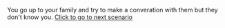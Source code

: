 You go up to your family and try to make a converation with them but they don't know you. [Click to go to next scenario](https://github.com/alanr8742/SEP-10-PD-6-Parallel-World-/blob/main/start/parallaluniversefam.md)